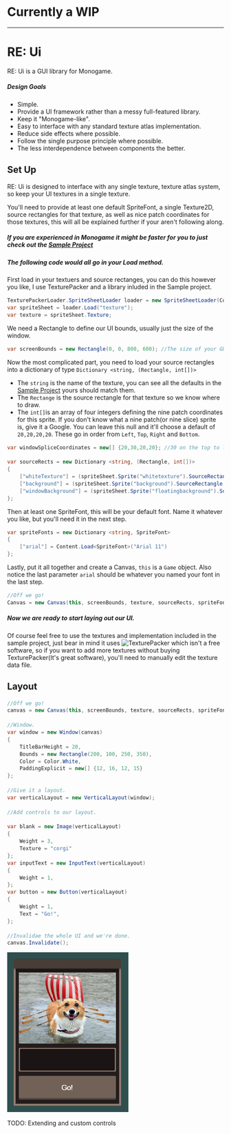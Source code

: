 # Currently a WIP
--------------------


# RE: Ui

RE: Ui is a GUI library for Monogame.

##### Design Goals
- Simple.
- Provide a UI framework rather than a messy full-featured library. 
- Keep it "Monogame-like".
- Easy to interface with any standard texture atlas implementation.
- Reduce side effects where possible.
- Follow the single purpose principle where possible.
- The less interdependence between components the better.

## Set Up
RE: Ui is designed to interface with any single texture, texture atlas system, so keep your UI textures in a single texture.

You'll need to provide at least one default SpriteFont, a single Texture2D, source rectangles for that texture, as well as nice patch coordinates for those textures, this will all be explained further if your aren't following along.

##### If you are experienced in Monogame it might be faster for you to just check out the [Sample Project](/Sample/Game.Desktop/Game.cs)

##### The following code would all go in your Load method.

First load in your textuers and source rectanges, you can do this however you like, I use TexturePacker and a library inluded in the Sample project.
```csharp 
TexturePackerLoader.SpriteSheetLoader loader = new SpriteSheetLoader(Content);
var spriteSheet = loader.Load("texture");
var texture = spriteSheet.Texture;
```
We need a Rectangle to define our UI bounds, usually just the size of the window.
```csharp
var screenBounds = new Rectangle(0, 0, 800, 600); //The size of your GUI, usually just the window size.
```
Now the most complicated part, you need to load your source rectangles into a dictionary of type `Dictionary <string,
     (Rectangle, int[])>`
 - The `string` is the name of the texture, you can see all the defaults in the [Sample Project](/Sample/Game.Desktop/Game.cs) yours should match them.
 - The `Rectange` is the source rectangle for that texture so we know where to draw.
 - The `int[]`is an array of four integers defining the nine patch coordinates for this sprite. 
 If you don't know what a nine patch(or nine slice) sprite is, give it a Google. 
 You can leave this null and it'll choose a default of `20,20,20,20`. These go in order from `Left`, `Top`, `Right` and `Bottom`.
```csharp
var windowSpliceCoordinates = new[] {20,30,20,20}; //30 on the top to leave room for the window's top bar.

var sourceRects = new Dictionary <string, (Rectangle, int[])>
{
    ["whiteTexture"] = (spriteSheet.Sprite("whitetexture").SourceRectangle, null),
    ["background"] = (spriteSheet.Sprite("background").SourceRectangle, null),
    ["windowBackground"] = (spriteSheet.Sprite("floatingbackground").SourceRectangle, windowSpliceCoordinates)
};
```
Then at least one SpriteFont, this will be your default font. Name it whatever you like, but you'll need it in the next step.
```csharp
var spriteFonts = new Dictionary <string, SpriteFont> 
{
    ["arial"] = Content.Load<SpriteFont>("Arial 11")
};
```
Lastly, put it all together and create a Canvas, `this` is a `Game` object. Also notice the last parameter `arial` should be whatever you named your font in the last step.
```csharp
//Off we go!
Canvas = new Canvas(this, screenBounds, texture, sourceRects, spriteFonts, "arial");
```
##### Now we are ready to start laying out our UI.

Of course feel free to use the textures and implementation included in the sample project, just bear in mind it uses ![TexturePacker](https://www.codeandweb.com/texturepacker) which isn't a free software, so if you want to add more textures without buying TexturePacker(It's great software), you'll need to manually edit the texture data file.

## Layout

```csharp
//Off we go!
canvas = new Canvas(this, screenBounds, texture, sourceRects, spriteFonts, "arial");

//Window.
var window = new Window(canvas)
{
    TitleBarHeight = 20,
    Bounds = new Rectangle(200, 100, 250, 350),
    Color = Color.White,
    PaddingExplicit = new[] {12, 16, 12, 15}
};

//Give it a layout.
var verticalLayout = new VerticalLayout(window);

//Add controls to our layout.

var blank = new Image(verticalLayout)
{
    Weight = 3,
    Texture = "corgi"
};
var inputText = new InputText(verticalLayout)
{
    Weight = 1,
};
var button = new Button(verticalLayout)
{
    Weight = 1,
    Text = "Go!",
};

//Invalidae the whole UI and we're done.
canvas.Invalidate();

```

![Image of the above layout result](/layout.png)



TODO: Extending and custom controls